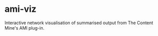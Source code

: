 # ami-viz
Interactive network visualisation of summarised output from The Content Mine's AMI plug-in.
